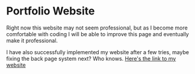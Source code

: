 # Portfolio Website
Right now this website may not seem professional, but as I become more comfortable with coding I will be able to improve this page and eventually make it professional. 

I have also successfully implemented my website after a few tries, maybe fixing the back page system next? Who knows. [Here's the link to my website](https://johnny-rport.github.io/Portfolio/)
